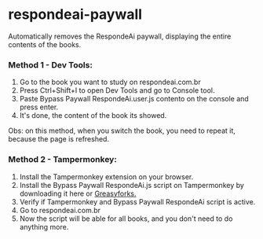 # respondeai-paywall
Automatically removes the RespondeAi paywall, displaying the entire contents of the books.

<h3>Method 1 - Dev Tools:</h3>
<ol>
<li>Go to the book you want to study on respondeai.com.br</li>
<li>Press Ctrl+Shift+I to open Dev Tools and go to Console tool.</li>
<li>Paste Bypass Paywall RespondeAi.user.js contento on the console and press enter.</li>
<li> It's done, the content of the book its showed.</li>
</ol>
Obs: on this method, when you switch the book, you need to repeat it, because the page is refreshed.
<h3>Method 2 - Tampermonkey:</h3>
<ol>
<li>Install the Tampermonkey extension on your browser.</li>
<li>Install the Bypass Paywall RespondeAi.js script on Tampermonkey by downloading it here or <a href="https://greasyfork.org/en/scripts/441163-bypass-paywall-respondeai">Greasyforks.</a></li>
<li>Verify if Tampermonkey and Bypass Paywall RespondeAi script is active.</li>
<li>Go to respondeai.com.br</li>
<li>Now the script will be able for all books, and you don't need to do anything more.</li>
</ol>
